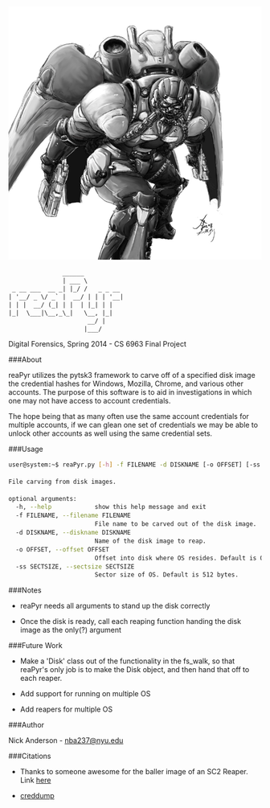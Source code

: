 ![alt tag](https://github.com/PoppySeedPlehzr/reaPyr/raw/master/imgs/reaper.jpg)
```
               ______           
               | ___ \          
 _ __ ___  __ _| |_/ /   _ _ __ 
| '__/ _ \/ _` |  __/ | | | '__|
| | |  __/ (_| | |  | |_| | |   
|_|  \___|\__,_\_|   \__, |_|   
                      __/ |     
                     |___/  
```

Digital Forensics, Spring 2014 - CS 6963 Final Project

###About
    
reaPyr utilizes the pytsk3 framework to carve off of a specified
disk image the credential hashes for Windows, Mozilla, Chrome, and
various other accounts.  The purpose of this software is to aid in
investigations in which one may not have access to account credentials.

The hope being that as many often use the same account credentials
for multiple accounts, if we can glean one set of credentials we
may be able to unlock other accounts as well using the same credential
sets.


###Usage

```bash
user@system:~$ reaPyr.py [-h] -f FILENAME -d DISKNAME [-o OFFSET] [-ss SECTSIZE]

File carving from disk images.

optional arguments:
  -h, --help            show this help message and exit
  -f FILENAME, --filename FILENAME
                        File name to be carved out of the disk image.
  -d DISKNAME, --diskname DISKNAME
                        Name of the disk image to reap.
  -o OFFSET, --offset OFFSET
                        Offset into disk where OS resides. Default is 0.
  -ss SECTSIZE, --sectsize SECTSIZE
                        Sector size of OS. Default is 512 bytes.
```

###Notes

* reaPyr needs all arguments to stand up the disk correctly

* Once the disk is ready, call each reaping function handing
the disk image as the only(?) argument


###Future Work

* Make a 'Disk' class out of the functionality in the fs_walk,
so that reaPyr's only job is to make the Disk object, and then
hand that off to each reaper.

* Add support for running on multiple OS

* Add reapers for multiple OS

###Author

Nick Anderson - nba237@nyu.edu


###Citations

* Thanks to someone awesome for the baller image of an SC2 Reaper.  Link [here](http://static.giantbomb.com/uploads/original/15/155745/2263839-terran_reaper__starcraft_ii_by_oxoxoxo.jpg)

* [creddump](https://code.google.com/p/creddump/)


